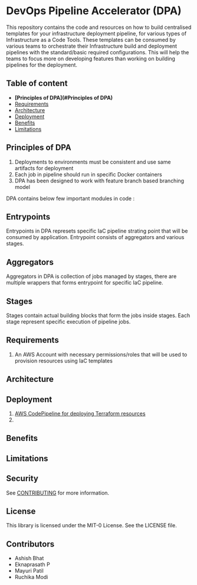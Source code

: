 # DevOps Pipeline Accelerator (DPA)

This repository contains the code and resources on how to build centralised templates for your infrastructure deployment pipeline, for various types of Infrastructure as a Code Tools. These templates can be consumed by various teams to orchestrate their Infrastructure build and deployment pipelines with the standard/basic required configurations. 
This will help the teams to focus more on developing features than working on building pipelines for the deployment.

## Table of content
 * **[Principles of DPA](#Principles of DPA)**
 * [Requirements](#prerequisites)
 * [Architecture](#architecture)
 * [Deployment](#deployment)
 * [Benefits](#benefits)
 * [Limitations](#limitations)

## Principles of DPA
1. Deployments to environments must be consistent and use same artifacts for deployment
2. Each job in pipeline should run in specific Docker containers
3. DPA has been designed to work with feature branch based branching model

DPA contains below few important modules in code :

## Entrypoints

Entrypoints in DPA represets specific IaC pipeline strating point that will be consumed by application. Entrypoint consists of aggregators and various stages.

## Aggregators

Aggregators in DPA is collection of jobs managed by stages, there are multiple  wrappers that forms entrypoint for specific IaC pipeline.

## Stages

Stages contain actual building blocks that form the jobs inside stages. Each stage represent specific execution of pipeline jobs.

## Requirements

1. An AWS Account with necessary permissions/roles that will be used to provision resources using IaC templates

## Architecture

## Deployment

1. [AWS CodePipeline for deploying Terraform resources](https://github.com/aws-samples/aws-devops-pipeline-accelerator/blob/feature/repo-structure/aws-codepipeline/terraform/README.md)
2. 



## Benefits

## Limitations

## Security

See [CONTRIBUTING](CONTRIBUTING.md#security-issue-notifications) for more information.

## License
This library is licensed under the MIT-0 License. See the LICENSE file.

## Contributors
* Ashish Bhat
* Eknaprasath P
* Mayuri Patil
* Ruchika Modi
